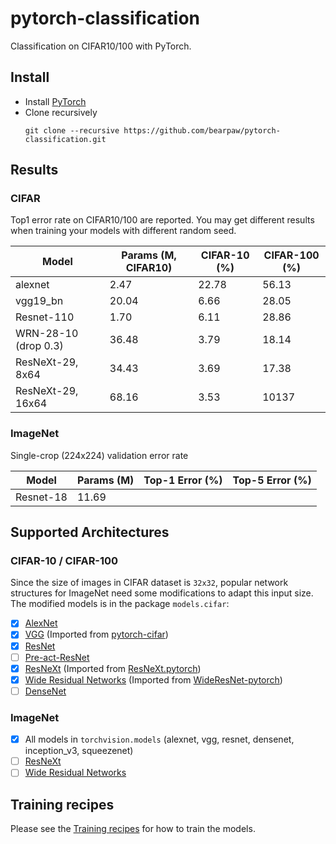 # pytorch-classification
Classification on CIFAR10/100 with PyTorch.

## Install
* Install [PyTorch](http://pytorch.org/)
* Clone recursively
  ```
  git clone --recursive https://github.com/bearpaw/pytorch-classification.git
  ```

## Results

### CIFAR
Top1 error rate on CIFAR10/100 are reported. You may get different results when training your models with different random seed.

| Model                | Params (M, CIFAR10)|  CIFAR-10 (%)      | CIFAR-100 (%)      |
| -------------------  | ------------------ | ------------------ | ------------------ |
| alexnet              | 2.47               | 22.78              | 56.13              |
| vgg19_bn             | 20.04              | 6.66               | 28.05              |
| Resnet-110           | 1.70               | 6.11               | 28.86              |
| WRN-28-10 (drop 0.3) | 36.48              | 3.79               | 18.14              |
| ResNeXt-29, 8x64     | 34.43              | 3.69               | 17.38              |
| ResNeXt-29, 16x64    | 68.16              | 3.53               |             10137  |

### ImageNet
Single-crop (224x224) validation error rate


| Model                | Params (M)         |  Top-1 Error (%)   | Top-5 Error  (%)   |
| -------------------  | ------------------ | ------------------ | ------------------ |
| Resnet-18            | 11.69              |                    |                    |


## Supported Architectures

### CIFAR-10 / CIFAR-100
Since the size of images in CIFAR dataset is `32x32`, popular network structures for ImageNet need some modifications to adapt this input size. The modified models is in the package `models.cifar`:
- [x] [AlexNet](https://arxiv.org/abs/1404.5997)
- [x] [VGG](https://arxiv.org/abs/1409.1556) (Imported from [pytorch-cifar](https://github.com/kuangliu/pytorch-cifar))
- [x] [ResNet](https://arxiv.org/abs/1512.03385)
- [ ] [Pre-act-ResNet](https://arxiv.org/abs/1603.05027)
- [x] [ResNeXt](https://arxiv.org/abs/1611.05431) (Imported from [ResNeXt.pytorch](https://github.com/prlz77/ResNeXt.pytorch))
- [x] [Wide Residual Networks](http://arxiv.org/abs/1605.07146) (Imported from [WideResNet-pytorch](https://github.com/xternalz/WideResNet-pytorch))
- [ ] [DenseNet](https://arxiv.org/abs/1608.06993)

### ImageNet
- [x] All models in `torchvision.models` (alexnet, vgg, resnet, densenet, inception_v3, squeezenet)
- [ ] [ResNeXt](https://arxiv.org/abs/1611.05431)
- [ ] [Wide Residual Networks](http://arxiv.org/abs/1605.07146)

## Training recipes
Please see the [Training recipes](TRAINING.md) for how to train the models.